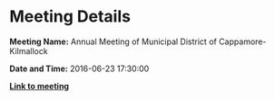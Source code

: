 # Meeting Details

**Meeting Name:** Annual Meeting of Municipal District of Cappamore-Kilmallock

**Date and Time:** 2016-06-23 17:30:00

**<a href="https://www.limerick.ie/council/whats-on/annual-meeting-municipal-district-cappamore-kilmallock-0" target="_blank">Link to meeting</a>**
